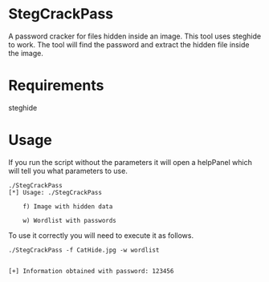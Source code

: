 # StegCrackPass
A password cracker for files hidden inside an image. This tool uses steghide to work. 
The tool will find the password and extract the hidden file inside the image.
# Requirements
steghide
# Usage
If you run the script without the parameters it will open a helpPanel which will tell you what parameters to use.
```shell
./StegCrackPass 
[*] Usage: ./StegCrackPass

	f) Image with hidden data

	w) Wordlist with passwords
```
To use it correctly you will need to execute it as follows.
```shell
./StegCrackPass -f CatHide.jpg -w wordlist


[+] Information obtained with password: 123456

```
